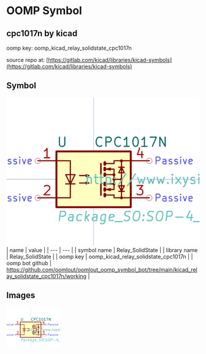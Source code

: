 # OOMP Symbol  
## cpc1017n  by kicad  
  
oomp key: oomp_kicad_relay_solidstate_cpc1017n  
  
source repo at: [https://gitlab.com/kicad/libraries/kicad-symbols](https://gitlab.com/kicad/libraries/kicad-symbols)  
## Symbol  
  
[![working.png](working_600.png)](working.png)  
| name | value | 
| --- | --- | 
| symbol name | Relay_SolidState | 
| library name | Relay_SolidState | 
| oomp key | oomp_kicad_relay_solidstate_cpc1017n | 
| oomp bot github | https://github.com/oomlout/oomlout_oomp_symbol_bot/tree/main/kicad_relay_solidstate_cpc1017n/working | 
## Images  
  
[![working.png](working_140.png)](working.png)  

